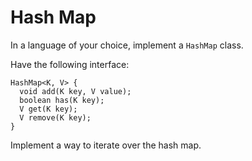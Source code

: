# Hash Map

In a language of your choice, implement a `HashMap` class.

Have the following interface:

```
HashMap<K, V> {
  void add(K key, V value);
  boolean has(K key);
  V get(K key);
  V remove(K key);
}
```

Implement a way to iterate over the hash map.
